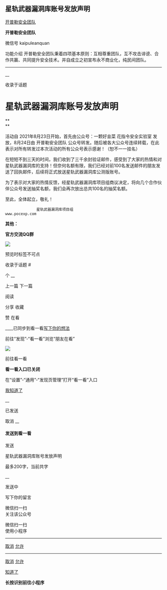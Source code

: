 ##  星轨武器漏洞库账号发放声明

[ 开普勒安全团队 ](javascript:void\(0\);)

**开普勒安全团队** ![]()

微信号 kaipuleanquan

功能介绍 开普勒安全团队秉着四项基本原则：互相尊重团队，互不攻击诽谤、合作共赢、共同提升安全技术。并自成立之初宣布永不商业化，纯民间团队。

____

__

收录于话题

# **星轨武器漏洞库账号发放声明**

 **  
**

活动自 2021年8月23日开始，首先由公众号：一颗好韭菜  花指令安全实验室 发放，8月24日由 开普勒安全团队
公众号转发。随后被各大公众号连续转载，在此表示对所有转发过本次活动的所有公众号表示感谢！（恕不一一挂名）

在短短不到三天的时间，我们收到了三千余封验证邮件，感受到了大家的热情和对星轨武器漏洞库的支持！但奈何名额有限，我们已经对前100名发送邮件的朋友发送了回执邮件，后续将正式放送星轨武器漏洞库公测版账号。

为了表示对大家的热情反馈，经星轨武器漏洞库项目组商议决定，将向几个合作伙伴公众号发送抽奖名额，我们会再次放出总共100名的抽奖名额。

至此，全体起立，敬礼！



                  星轨武器漏洞库项目组                           www.pocexp.com

  

  
  
  
  
  

  

 **其他：**

 **官方交流QQ群**

![](https://gitee.com/fuli009/images/raw/master/public/20210825170522.png)

预览时标签不可点

收录于话题 #

个 __

上一篇 下一篇

阅读

分享 收藏

赞 在看

____已同步到看一看[写下你的想法](javascript:;)

前往“发现”-“看一看”浏览“朋友在看”

![](//res.wx.qq.com/mmbizwap/zh_CN/htmledition/images/pic/appmsg/pic_like_comment55871f.png)

前往看一看

**看一看入口已关闭**

在“设置”-“通用”-“发现页管理”打开“看一看”入口

[我知道了](javascript:;)

__

已发送

取消 __

####  发送到看一看

发送

星轨武器漏洞库账号发放声明

最多200字，当前共字

__

发送中

写下你的留言

微信扫一扫  
关注该公众号

微信扫一扫  
使用小程序

****

[取消](javascript:void\(0\);) [允许](javascript:void\(0\);)

****

[取消](javascript:void\(0\);) [允许](javascript:void\(0\);)

[知道了](javascript:;)

**长按识别前往小程序**

![]()


